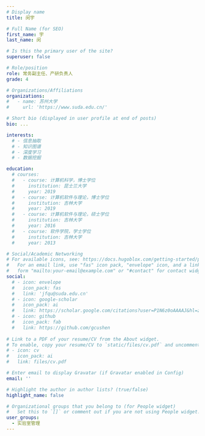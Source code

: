 ```yaml
---
# Display name
title: 闵宇

# Full Name (for SEO)
first_name: 宇
last_name: 闵

# Is this the primary user of the site?
superuser: false

# Role/position
role: 常务副主任、产研负责人
grade: 4

# Organizations/Affiliations
organizations:
#   - name: 苏州大学
#     url: 'https://www.suda.edu.cn/'

# Short bio (displayed in user profile at end of posts)
bio: ...

interests:
  # - 信息抽取
  # - 知识图谱
  # - 深度学习
  # - 数据挖掘

education:
  # courses:
  #   - course: 计算机科学，博士学位
  #     institution: 昆士兰大学
  #     year: 2019
  #   - course: 计算机软件与理论，博士学位
  #     institution: 吉林大学
  #     year: 2019
  #   - course: 计算机软件与理论，硕士学位
  #     institution: 吉林大学
  #     year: 2016
  #   - course: 软件学院，学士学位
  #     institution: 吉林大学
  #     year: 2013

# Social/Academic Networking
# For available icons, see: https://docs.hugoblox.com/getting-started/page-builder/#icons
#   For an email link, use "fas" icon pack, "envelope" icon, and a link in the
#   form "mailto:your-email@example.com" or "#contact" for contact widget.
social:
  # - icon: envelope
  #   icon_pack: fas
  #   link: 'jfqu@suda.edu.cn'
  # - icon: google-scholar
  #   icon_pack: ai
  #   link: https://scholar.google.com/citations?user=P1N6z0oAAAAJ&hl=zh-CN&oi=ao
  # - icon: github
  #   icon_pack: fab
  #   link: https://github.com/gcushen
  
# Link to a PDF of your resume/CV from the About widget.
# To enable, copy your resume/CV to `static/files/cv.pdf` and uncomment the lines below.
# - icon: cv
#   icon_pack: ai
#   link: files/cv.pdf

# Enter email to display Gravatar (if Gravatar enabled in Config)
email: ''

# Highlight the author in author lists? (true/false)
highlight_name: false

# Organizational groups that you belong to (for People widget)
#   Set this to `[]` or comment out if you are not using People widget.
user_groups:
  - 实验室管理
---
```



